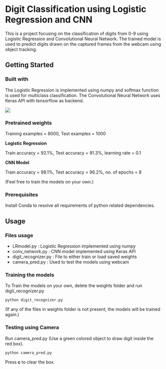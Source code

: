 # Digit Classification using Logistic Regression and CNN 
This is a project focusing on the classification of digits from 0-9 using Logistic Regression and Convolutional Neural Network.
The trained model is used to predict digits drawn on the captured frames from the webcam using object tracking.

## Getting Started

### Built with
The Logistic Regression is implemented using numpy and softmax function is used for multiclass classification.
The Convolutional Neural Network uses Keras API with tensorflow as backend.

<img src= "https://github.com/aliakbar09a/mnist_digits_classification/blob/master/softmax.png">

### Pretrained weights
Training examples = 8000, Test examples = 1000

**Logistic Regression**

Train accuracy = 92.1%, 
Test accuracy = 91.3%,
learning rate = 0.1

**CNN Model**

Train accuracy = 98.1%,
Test accuracy = 96.2%,
no. of epochs = 8

(Feel free to train the models on your own.)
### Prerequisites
Install Conda to resolve all requirements of python related dependencies.

## Usage
### Files usage
- LRmodel.py : Logistic Regression implemented using numpy
- conv_network.py : CNN model implemented using Keras API
- digit_recognizer.py : File to either train or load saved weights
- camera_pred.py : Used to test the models using webcam

### Training the models
To Train the models on your own, delete the weights folder and run digit_recognizer.py
```
python digit_recognizer.py
```
(If any of the files in weights folder is not present, the models will be trained again.)

### Testing using Camera
Run camera_pred.py (Use a green colored object to draw digit inside the red box).
```
python camera_pred.py
```
Press **c** to clear the box.


